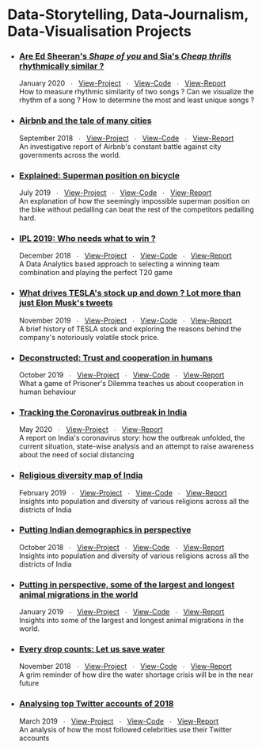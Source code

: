 # Data-Storytelling, Data-Journalism, Data-Visualisation Projects

<ul>
  
  <li>
    <h3><a href="http://deepakkarkala.com/docs/articles/music/code/index.html">Are Ed Sheeran's <em>Shape of you</em> and Sia's <em>Cheap thrills</em> rhythmically similar ?</a></h3>
    <div id="toolbar" class="btn-toolbar">
        January 2020 &nbsp &#8729 &nbsp <a href="http://deepakkarkala.com/docs/articles/music/code/index.html" class="button">View-Project</a> &nbsp &#8729 &nbsp <a href="https://github.com/deepak-karkala/portfolio/tree/master/docs/articles/music/code" class="button">View-Code</a> &nbsp &#8729 &nbsp <a href="http://deepakkarkala.com/docs/articles/music/about/index.html" class="button">View-Report</a>
    </div>
    How to measure rhythmic similarity of two songs ? Can we visualize the rhythm of a song ? How to determine the most and least unique songs ?
  </li>
  
  
  <li>
    <h3><a href="http://deepakkarkala.com/docs/articles/airbnb/code/index.html">Airbnb and the tale of many cities</a></h3>
    <div id="toolbar" class="btn-toolbar">
        September 2018 &nbsp &#8729 &nbsp <a href="http://deepakkarkala.com/docs/articles/airbnb/code/index.html" class="button">View-Project</a> &nbsp &#8729 &nbsp <a href="https://github.com/deepak-karkala/portfolio/tree/master/docs/articles/airbnb/code" class="button">View-Code</a> &nbsp &#8729 &nbsp <a href="http://deepakkarkala.com/docs/articles/airbnb/about/index.html" class="button">View-Report</a>
    </div>
    An investigative report of Airbnb's constant battle against city governments across the world.
  </li>
  
  
  <li>
    <h3><a href="http://deepakkarkala.com/docs/articles/bicycle_physics_explained/code/index.html">Explained: Superman position on bicycle</a></h3>
    <div id="toolbar" class="btn-toolbar">
        July 2019 &nbsp &#8729 &nbsp <a href="http://deepakkarkala.com/docs/articles/bicycle_physics_explained/code/index.html" class="button">View-Project</a> &nbsp &#8729 &nbsp <a href="https://github.com/deepak-karkala/portfolio/tree/master/docs/articles/bicycle_physics_explained" class="button">View-Code</a> &nbsp &#8729 &nbsp <a href="http://deepakkarkala.com/docs/articles/bicycle_physics_explained/about/index.html" class="button">View-Report</a>
    </div>
    An explanation of how the seemingly impossible superman position on the bike without pedalling can beat the rest of the competitors pedalling hard.
  </li>
  
  
  <li>
    <h3><a href="http://deepakkarkala.com/docs/articles/cricket_sabermetrics/code/index.html">IPL 2019: Who needs what to win ?</a></h3>
    <div id="toolbar" class="btn-toolbar">
        December 2018 &nbsp &#8729 &nbsp <a href="http://deepakkarkala.com/docs/articles/cricket_sabermetrics/code/index.html" class="button">View-Project</a> &nbsp &#8729 &nbsp <a href="https://github.com/deepak-karkala/portfolio/tree/master/docs/articles/cricket_sabermetrics" class="button">View-Code</a> &nbsp &#8729 &nbsp <a href="http://deepakkarkala.com/docs/articles/cricket_sabermetrics/about/index.html" class="button">View-Report</a>
    </div>
    A Data Analytics based approach to selecting a winning team combination and playing the perfect T20 game
  </li>
  
  
  <li>
    <h3><a href="http://deepakkarkala.com/docs/articles/tesla_stock/code/index.html">What drives TESLA's stock up and down ? Lot more than just Elon Musk's tweets</a></h3>
    <div id="toolbar" class="btn-toolbar">
        November 2019 &nbsp &#8729 &nbsp <a href="http://deepakkarkala.com/docs/articles/tesla_stock/code/index.html" class="button">View-Project</a> &nbsp &#8729 &nbsp <a href="https://github.com/deepak-karkala/portfolio/tree/master/docs/articles/tesla_stock/code" class="button">View-Code</a> &nbsp &#8729 &nbsp <a href="http://deepakkarkala.com/docs/articles/tesla_stock/about/index.html" class="button">View-Report</a>
    </div>
    A brief history of TESLA stock and exploring the reasons behind the company's notoriously volatile stock price.
  </li>
  
  
  <li>
    <h3><a href="http://deepakkarkala.com/docs/articles/cooperation/code/index.html">Deconstructed: Trust and cooperation in humans</a></h3>
    <div id="toolbar" class="btn-toolbar">
        October 2019 &nbsp &#8729 &nbsp <a href="http://deepakkarkala.com/docs/articles/cooperation/code/index.html" class="button">View-Project</a> &nbsp &#8729 &nbsp <a href="https://github.com/deepak-karkala/portfolio/tree/master/docs/articles/cooperation" class="button">View-Code</a> &nbsp &#8729 &nbsp <a href="http://deepakkarkala.com/docs/articles/cooperation/about/index.html" class="button">View-Report</a>
    </div>
    What a game of Prisoner's Dilemma teaches us about cooperation in human behaviour
  </li>
  
  
  <li>
    <h3><a href="http://deepakkarkala.com/docs/articles/covid19_india_story/code/index.html">Tracking the Coronavirus outbreak in India</a></h3>
    <div id="toolbar" class="btn-toolbar">
        May 2020 &nbsp &#8729 &nbsp <a href="http://deepakkarkala.com/docs/articles/covid19_india_story/code/index.html" class="button">View-Project</a> &nbsp &#8729 &nbsp <a href="http://deepakkarkala.com/docs/articles/covid19_india_story/about/index.html" class="button">View-Report</a>
    </div>
    A report on India's coronavirus story: how the outbreak unfolded, the current situation, state-wise analysis and an attempt to raise awareness about the need of social distancing
  </li>
  
  
  <li>
    <h3><a href="http://deepakkarkala.com/docs/articles/india_religion/code/index.html">Religious diversity map of India</a></h3>
    <div id="toolbar" class="btn-toolbar">
        February 2019 &nbsp &#8729 &nbsp <a href="http://deepakkarkala.com/docs/articles/india_religion/code/index.html" class="button">View-Project</a> &nbsp &#8729 &nbsp <a href="https://github.com/deepak-karkala/portfolio/tree/master/docs/articles/india_religion" class="button">View-Code</a> &nbsp &#8729 &nbsp <a href="http://deepakkarkala.com/docs/articles/india_religion/about/index.html" class="button">View-Report</a>
    </div>
    Insights into population and diversity of various religions across all the districts of India
  </li>
  
  
  <li>
    <h3><a href="http://deepakkarkala.com/docs/articles/india_demographics/code/index.html">Putting Indian demographics in perspective</a></h3>
    <div id="toolbar" class="btn-toolbar">
        October 2018 &nbsp &#8729 &nbsp <a href="http://deepakkarkala.com/docs/articles/india_demographics/code/index.html" class="button">View-Project</a> &nbsp &#8729 &nbsp <a href="https://github.com/deepak-karkala/portfolio/tree/master/docs/articles/india_demographics" class="button">View-Code</a> &nbsp &#8729 &nbsp <a href="http://deepakkarkala.com/docs/articles/india_demographics/about/index.html" class="button">View-Report</a>
    </div>
    Insights into population and diversity of various religions across all the districts of India
  </li>
  
  
  <li>
    <h3><a href="http://deepakkarkala.com/docs/articles/migration/code/index.html">Putting in perspective, some of the largest and longest animal migrations in the world</a></h3>
    <div id="toolbar" class="btn-toolbar">
        January 2019 &nbsp &#8729 &nbsp <a href="http://deepakkarkala.com/docs/articles/migration/code/index.html" class="button">View-Project</a> &nbsp &#8729 &nbsp <a href="https://github.com/deepak-karkala/portfolio/tree/master/docs/articles/migration" class="button">View-Code</a> &nbsp &#8729 &nbsp <a href="http://deepakkarkala.com/docs/articles/migration/about/index.html" class="button">View-Report</a>
    </div>
    Insights into some of the largest and longest animal migrations in the world.
  </li>
  
  
  <li>
    <h3><a href="http://deepakkarkala.com/docs/articles/water/code/index.html">Every drop counts: Let us save water</a></h3>
    <div id="toolbar" class="btn-toolbar">
        November 2018 &nbsp &#8729 &nbsp <a href="http://deepakkarkala.com/docs/articles/water/code/index.html" class="button">View-Project</a> &nbsp &#8729 &nbsp <a href="https://github.com/deepak-karkala/portfolio/tree/master/docs/articles/water" class="button">View-Code</a> &nbsp &#8729 &nbsp <a href="http://deepakkarkala.com/docs/articles/water/about/index.html" class="button">View-Report</a>
    </div>
    A grim reminder of how dire the water shortage crisis will be in the near future
  </li>
  
  
  <li>
    <h3><a href="http://deepakkarkala.com/docs/articles/twitter_analysis/code/index.html">Analysing top Twitter accounts of 2018</a></h3>
    <div id="toolbar" class="btn-toolbar">
        March 2019 &nbsp &#8729 &nbsp <a href="http://deepakkarkala.com/docs/articles/twitter_analysis/code/index.html" class="button">View-Project</a> &nbsp &#8729 &nbsp <a href="https://github.com/deepak-karkala/portfolio/tree/master/docs/articles/twitter_analysis/code" class="button">View-Code</a> &nbsp &#8729 &nbsp <a href="http://deepakkarkala.com/docs/articles/twitter_analysis/about/index.html" class="button">View-Report</a>
    </div>
    An analysis of how the most followed celebrities use their Twitter accounts
  </li>
  
  
</ul>
